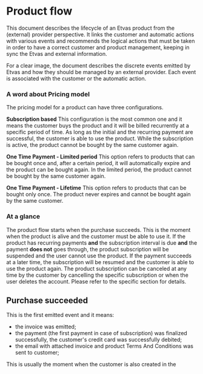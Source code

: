 # Product flow

This document describes the lifecycle of an Etvas product from the (external) provider perspective. It links the customer and automatic actions with various events and recommends the logical actions that must be taken in order to have a correct customer and product management, keeping in sync the Etvas and external information.

For a clear image, the document describes the discrete events emitted by Etvas and how they should be managed by an external provider. Each event is associated with the customer or the automatic action.

### A word about Pricing model

The pricing model for a product can have three configurations.

**Subscription based**
This configuration is the most common one and it means the customer buys the product and it will be billed recurrently at a specific period of time. As long as the initial and the recurring payment are successful, the customer is able to use the product. While the subscription is active, the product cannot be bought by the same customer again.

**One Time Payment - Limited period**
This option refers to products that can be bought once and, after a certain period, it will automatically expire and the product can be bought again. In the limited period, the product cannot be bought by the same customer again.

**One Time Payment - Lifetime**
This option refers to products that can be bought only once. The product never expires and cannot be bought again by the same customer.

### At a glance

The product flow starts when the purchase succeeds. This is the moment when the product is alive and the customer must be able to use it. If the product has recurring payments **and** the subscription interval is due **and** the payment **does not** goes through, the product subscription will be suspended and the user cannot use the product. If the payment succeeds at a later time, the subscription will be resumed and the customer is able to use the product again. The product subscription can be canceled at any time by the customer by cancelling the specific subscription or when the user deletes the account. Please refer to the specific section for details.

## Purchase succeeded

This is the first emitted event and it means:

- the invoice was emitted;
- the payment (the first payment in case of subscription) was finalized successfully, the customer's credit card was successfully debited;
- the email with attached invoice and product Terms And Conditions was sent to customer;

This is usually the moment when the customer is also created in the
